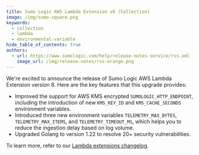 ```yaml
---
title: Sumo Logic AWS Lambda Extension v8 (Collection)
image: /img/sumo-square.png
keywords:
  - collection
  - lambda
  - environmental-variable
hide_table_of_contents: true
authors:
  - url: https://www.sumologic.com/help/release-notes-service/rss.xml
    image_url: /img/release-notes/rss-orange.png
---
```


We're excited to announce the release of Sumo Logic AWS Lambda Extension version 8. Here are the key features that this upgrade provides:

- Improved the support for AWS KMS encrypted `SUMOLOGIC_HTTP_ENDPOINT`, including the introduction of new `KMS_KEY_ID` and `KMS_CACHE_SECONDS` environment variables.
- Introduced three new environment variables `TELEMETRY_MAX_BYTES`, `TELEMETRY_MAX_ITEMS`, and `TELEMETRY_TIMEOUT_MS`, which helps you to reduce the ingestion delay based on log volume.
- Upgraded Golang to version 1.22 to resolve 20+ security vulnerabilities.

To learn more, refer to our [Lambda extensions changelog](https://github.com/SumoLogic/sumologic-lambda-extensions/releases/).
